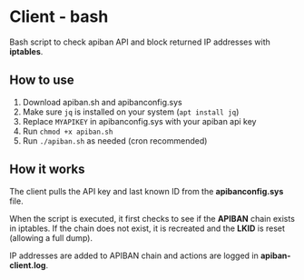 # Client - bash #

Bash script to check apiban API and block returned IP addresses with **iptables**.

## How to use ##

1. Download apiban.sh and apibanconfig.sys
2. Make sure `jq` is installed on your system (`apt install jq`)
3. Replace `MYAPIKEY` in apibanconfig.sys with your apiban api key
4. Run `chmod +x apiban.sh`
5. Run `./apiban.sh` as needed (cron recommended)

## How it works ##

The client pulls the API key and last known ID from the **apibanconfig.sys** file.

When the script is executed, it first checks to see if the **APIBAN** chain exists in iptables. If the chain does not exist, it is recreated and the **LKID** is reset (allowing a full dump).

IP addresses are added to APIBAN chain and actions are logged in **apiban-client.log**.
